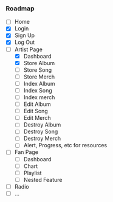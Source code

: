 <!-- ROADMAP -->
### Roadmap

- [ ] Home
- [x] Login
- [x] Sign Up
- [x] Log Out
- [ ] Artist Page
    - [x] Dashboard
    - [x] Store Album
    - [ ] Store Song
    - [ ] Store Merch
    - [ ] Index Album
    - [ ] Index Song
    - [ ] Index merch
    - [ ] Edit Album
    - [ ] Edit Song
    - [ ] Edit Merch
    - [ ] Destroy Album
    - [ ] Destroy Song
    - [ ] Destroy Merch
    - [ ] Alert, Progress, etc for resources
- [ ] Fan Page
    - [ ] Dashboard
    - [ ] Chart
    - [ ] Playlist
    - [ ] Nested Feature
- [ ] Radio
- [ ] ...
